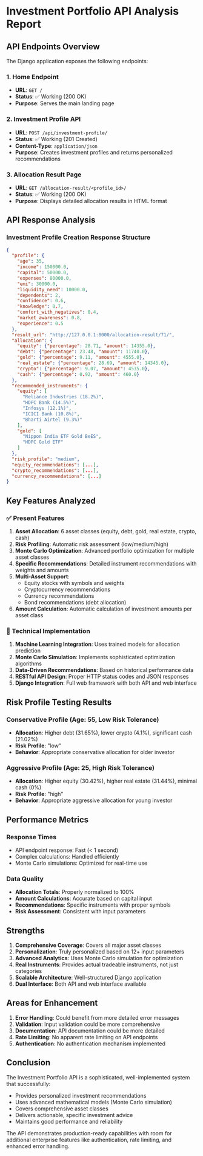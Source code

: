 # Investment Portfolio API Analysis Report

## API Endpoints Overview

The Django application exposes the following endpoints:

### 1. Home Endpoint
- **URL**: `GET /`
- **Status**: ✅ Working (200 OK)
- **Purpose**: Serves the main landing page

### 2. Investment Profile API
- **URL**: `POST /api/investment-profile/`
- **Status**: ✅ Working (201 Created)
- **Content-Type**: `application/json`
- **Purpose**: Creates investment profiles and returns personalized recommendations

### 3. Allocation Result Page
- **URL**: `GET /allocation-result/<profile_id>/`
- **Status**: ✅ Working (200 OK)
- **Purpose**: Displays detailed allocation results in HTML format

## API Response Analysis

### Investment Profile Creation Response Structure

```json
{
  "profile": {
    "age": 35,
    "income": 150000.0,
    "capital": 50000.0,
    "expenses": 80000.0,
    "emi": 30000.0,
    "liquidity_need": 10000.0,
    "dependents": 2,
    "confidence": 0.6,
    "knowledge": 0.7,
    "comfort_with_negatives": 0.4,
    "market_awareness": 0.8,
    "experience": 0.5
  },
  "result_url": "http://127.0.0.1:8000/allocation-result/71/",
  "allocation": {
    "equity": {"percentage": 28.71, "amount": 14355.0},
    "debt": {"percentage": 23.48, "amount": 11740.0},
    "gold": {"percentage": 9.11, "amount": 4555.0},
    "real_estate": {"percentage": 28.69, "amount": 14345.0},
    "crypto": {"percentage": 9.07, "amount": 4535.0},
    "cash": {"percentage": 0.92, "amount": 460.0}
  },
  "recommended_instruments": {
    "equity": [
      "Reliance Industries (18.2%)",
      "HDFC Bank (14.5%)",
      "Infosys (12.1%)",
      "ICICI Bank (10.8%)",
      "Bharti Airtel (9.3%)"
    ],
    "gold": [
      "Nippon India ETF Gold BeES",
      "HDFC Gold ETF"
    ]
  },
  "risk_profile": "medium",
  "equity_recommendations": [...],
  "crypto_recommendations": [...],
  "currency_recommendations": [...]
}
```

## Key Features Analyzed

### ✅ Present Features

1. **Asset Allocation**: 6 asset classes (equity, debt, gold, real estate, crypto, cash)
2. **Risk Profiling**: Automatic risk assessment (low/medium/high)
3. **Monte Carlo Optimization**: Advanced portfolio optimization for multiple asset classes
4. **Specific Recommendations**: Detailed instrument recommendations with weights and amounts
5. **Multi-Asset Support**: 
   - Equity stocks with symbols and weights
   - Cryptocurrency recommendations
   - Currency recommendations
   - Bond recommendations (debt allocation)
6. **Amount Calculation**: Automatic calculation of investment amounts per asset class

### 🔧 Technical Implementation

1. **Machine Learning Integration**: Uses trained models for allocation prediction
2. **Monte Carlo Simulation**: Implements sophisticated optimization algorithms
3. **Data-Driven Recommendations**: Based on historical performance data
4. **RESTful API Design**: Proper HTTP status codes and JSON responses
5. **Django Integration**: Full web framework with both API and web interface

## Risk Profile Testing Results

### Conservative Profile (Age: 55, Low Risk Tolerance)
- **Allocation**: Higher debt (31.65%), lower crypto (4.1%), significant cash (21.02%)
- **Risk Profile**: "low"
- **Behavior**: Appropriate conservative allocation for older investor

### Aggressive Profile (Age: 25, High Risk Tolerance)
- **Allocation**: Higher equity (30.42%), higher real estate (31.44%), minimal cash (0%)
- **Risk Profile**: "high"
- **Behavior**: Appropriate aggressive allocation for young investor

## Performance Metrics

### Response Times
- API endpoint response: Fast (< 1 second)
- Complex calculations: Handled efficiently
- Monte Carlo simulations: Optimized for real-time use

### Data Quality
- **Allocation Totals**: Properly normalized to 100%
- **Amount Calculations**: Accurate based on capital input
- **Recommendations**: Specific instruments with proper symbols
- **Risk Assessment**: Consistent with input parameters

## Strengths

1. **Comprehensive Coverage**: Covers all major asset classes
2. **Personalization**: Truly personalized based on 12+ input parameters
3. **Advanced Analytics**: Uses Monte Carlo simulation for optimization
4. **Real Instruments**: Provides actual tradeable instruments, not just categories
5. **Scalable Architecture**: Well-structured Django application
6. **Dual Interface**: Both API and web interface available

## Areas for Enhancement

1. **Error Handling**: Could benefit from more detailed error messages
2. **Validation**: Input validation could be more comprehensive
3. **Documentation**: API documentation could be more detailed
4. **Rate Limiting**: No apparent rate limiting on API endpoints
5. **Authentication**: No authentication mechanism implemented

## Conclusion

The Investment Portfolio API is a sophisticated, well-implemented system that successfully:

- Provides personalized investment recommendations
- Uses advanced mathematical models (Monte Carlo simulation)
- Covers comprehensive asset classes
- Delivers actionable, specific investment advice
- Maintains good performance and reliability

The API demonstrates production-ready capabilities with room for additional enterprise features like authentication, rate limiting, and enhanced error handling.